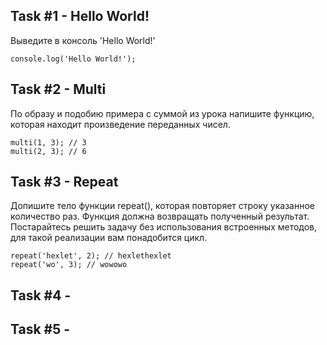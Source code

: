 ## Task #1 - Hello World!
Выведите в консоль 'Hello World!'
```
console.log('Hello World!');
```

## Task #2 - Multi
По образу и подобию примера с суммой из урока напишите функцию, которая находит произведение переданных чисел.
```
multi(1, 3); // 3
multi(2, 3); // 6
```

## Task #3 - Repeat
Допишите тело функции repeat(), которая повторяет строку указанное количество раз. Функция должна возвращать полученный результат. Постарайтесь решить задачу без использования встроенных методов, для такой реализации вам понадобится цикл.

```
repeat('hexlet', 2); // hexlethexlet
repeat('wo', 3); // wowowo
```

## Task #4 - 

## Task #5 - 

